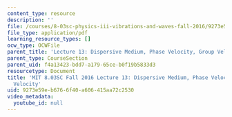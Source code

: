 ```yaml
---
content_type: resource
description: ''
file: /courses/8-03sc-physics-iii-vibrations-and-waves-fall-2016/9273e59eb6766f40a606415aa72c2530_MIT8_03SCF16_hw_Lec13.pdf
file_type: application/pdf
learning_resource_types: []
ocw_type: OCWFile
parent_title: 'Lecture 13: Dispersive Medium, Phase Velocity, Group Velocity'
parent_type: CourseSection
parent_uid: f4a13423-bdd7-a179-65ce-b0f19b5833d3
resourcetype: Document
title: 'MIT 8.03SC Fall 2016 Lecture 13: Dispersive Medium, Phase Velocity, Group
  Velocity'
uid: 9273e59e-b676-6f40-a606-415aa72c2530
video_metadata:
  youtube_id: null
---
```

